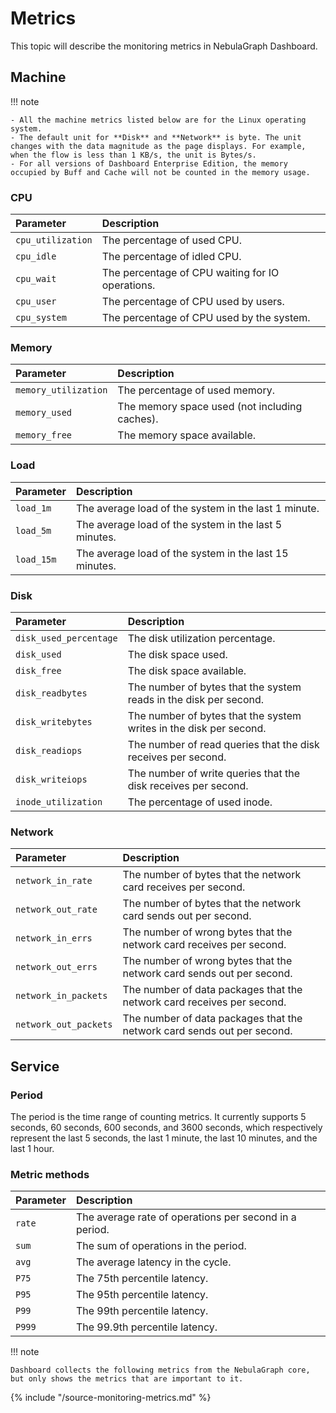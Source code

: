 # Metrics

This topic will describe the monitoring metrics in NebulaGraph Dashboard.

## Machine

!!! note

    - All the machine metrics listed below are for the Linux operating system.
    - The default unit for **Disk** and **Network** is byte. The unit changes with the data magnitude as the page displays. For example, when the flow is less than 1 KB/s, the unit is Bytes/s.
    - For all versions of Dashboard Enterprise Edition, the memory occupied by Buff and Cache will not be counted in the memory usage.

### CPU

|Parameter|Description|
|:---|:---|
|`cpu_utilization`| The percentage of used CPU. |
|`cpu_idle`| The percentage of idled CPU. |
|`cpu_wait`| The percentage of CPU waiting for IO operations. |
|`cpu_user`| The percentage of CPU used by users. |
|`cpu_system`| The percentage of CPU used by the system. |

### Memory

|Parameter| Description|
|:---|:---|
|`memory_utilization`| The percentage of used memory. |
|`memory_used`| The memory space used (not including caches). |
|`memory_free`| The memory space available. |

### Load

|Parameter| Description|
|:---|:---|
|`load_1m`| The average load of the system in the last 1 minute. |
|`load_5m`| The average load of the system in the last 5 minutes. |
|`load_15m`| The average load of the system in the last 15 minutes. |

### Disk

|Parameter| Description|
|:---|:---|
|`disk_used_percentage`| The disk utilization percentage.|
|`disk_used`| The disk space used. |
|`disk_free`| The disk space available. |
|`disk_readbytes`| The number of bytes that the system reads in the disk per second. |
|`disk_writebytes`| The number of bytes that the system writes in the disk per second. |
|`disk_readiops`| The number of read queries that the disk receives per second. |
|`disk_writeiops`| The number of write queries that the disk receives per second. |
|`inode_utilization`| The percentage of used inode. |

### Network

|Parameter| Description|
|:---|:---|
|`network_in_rate`| The number of bytes that the network card receives per second. |
|`network_out_rate`| The number of bytes that the network card sends out per second. |
|`network_in_errs`| The number of wrong bytes that the network card receives per second. |
|`network_out_errs`| The number of wrong bytes that the network card sends out per second. |
|`network_in_packets`| The number of data packages that the network card receives per second. |
|`network_out_packets`| The number of data packages that the network card sends out per second. |

## Service

### Period

The period is the time range of counting metrics. It currently supports 5 seconds, 60 seconds, 600 seconds, and 3600 seconds, which respectively represent the last 5 seconds, the last 1 minute, the last 10 minutes, and the last 1 hour.

### Metric methods

|Parameter|Description|
|:---|:---|
|`rate`| The average rate of operations per second in a period. |
|`sum`| The sum of operations in the period. |
|`avg`| The average latency in the cycle. |
|`P75`| The 75th percentile latency. |
|`P95`| The 95th percentile latency. |
|`P99`| The 99th percentile latency. |
|`P999`| The 99.9th percentile latency. |

!!! note

    Dashboard collects the following metrics from the NebulaGraph core, but only shows the metrics that are important to it. 

{% include "/source-monitoring-metrics.md" %}

<!-- The line above is for content reusing. The source file is in the docs-2.0/reuse directory. -->

